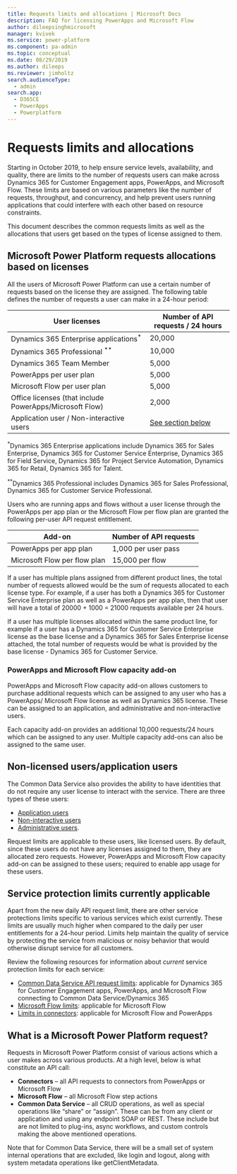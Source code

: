 ```yaml
---
title: Requests limits and allocations | Microsoft Docs
description: FAQ for licensing PowerApps and Microsoft Flow
author: dileepsinghmicrosoft
manager: kvivek
ms.service: power-platform
ms.component: pa-admin
ms.topic: conceptual
ms.date: 08/29/2019
ms.author: dileeps
ms.reviewer: jimholtz
search.audienceType: 
  - admin
search.app: 
  - D365CE
  - PowerApps
  - Powerplatform
---
```

# Requests limits and allocations


<!-- from editor: Because it's not October yet, I suggest changing "there are" to "there will be". 
Do you want to remove "for Customer Engagement" to be in compliance with the updated naming? 
-->


Starting in October 2019, to help ensure service levels, availability, and quality, there are limits to the number of requests users can make across Dynamics 365 for Customer Engagement apps, PowerApps, and Microsoft Flow. These limits are based on various parameters like the number of requests, throughput, and concurrency, and help prevent users running applications that could interfere with each other based on resource constraints.

This document describes the common requests limits as well as the allocations that users get based on the types of license assigned to them.

## Microsoft Power Platform requests allocations based on licenses 

All the users of Microsoft Power Platform can use a certain number of requests based on the license they are assigned. The following table defines the number of requests a user can make in a 24-hour period:

| User licenses                              | Number of API requests / 24 hours                              |
|------------------------------------------------|-----------------------------------------------------------|
| Dynamics 365 Enterprise applications<sup>*</sup>         | 20,000                                          |
| Dynamics 365 Professional <sup>**</sup>                 | 10,000                                           |
| Dynamics 365 Team Member                       | 5,000                                                     |
| PowerApps per user plan                        | 5,000                                                     |
| Microsoft Flow per user plan                             | 5,000                                                     |
| Office licenses (that include PowerApps/Microsoft Flow)  | 2,000                                                     |
| Application user / Non-interactive users       | [See section below](#non-licensed-usersapplication-users) |

<sup>*</sup>Dynamics 365 Enterprise applications include Dynamics 365 for Sales Enterprise, Dynamics 365 for Customer Service Enterprise, Dynamics 365 for Field Service, Dynamics 365 for Project Service Automation, Dynamics 365 for Retail, Dynamics 365 for Talent. 

<sup>**</sup>Dynamics 365 Professional includes Dynamics 365 for Sales Professional, Dynamics 365 for Customer Service Professional.

Users who are running apps and flows without a user license through the PowerApps per app plan or the Microsoft Flow per flow plan are granted the following
per-user API request entitlement.

| Add-on                | Number of API requests  |
|-------------------------|---------------------|
| PowerApps per app plan  | 1,000 per user pass |
| Microsoft Flow per flow plan      | 15,000 per flow     |

If a user has multiple plans assigned from different product lines, the total number of requests allowed would be the sum of requests allocated
to each license type. For example, if a user has both a Dynamics 365 for Customer Service Enterprise plan as well as a PowerApps per app plan, then that
user will have a total of 20000 + 1000 = 21000 requests available per 24 hours.

If a user has multiple licenses allocated within the same product line, for example if a user has a Dynamics 365 for Customer Service Enterprise license as the base license and a Dynamics 365 for Sales Enterprise license attached, the total number of requests would be what is provided by the base license - Dynamics 365
for Customer Service.

### PowerApps and Microsoft Flow capacity add-on

PowerApps and Microsoft Flow capacity add-on allows customers to purchase additional requests which can be assigned to any user who has a PowerApps/ Microsoft Flow license as well as Dynamics 365 license. These can be assigned to an application, and administrative and non-interactive users.

Each capacity add-on provides an additional 10,000 requests/24 hours which can be assigned to any user. Multiple capacity add-ons can also be assigned to the same
user.

## Non-licensed users/application users

The Common Data Service also provides the ability to have identities that do not require any user license to interact with the service. There are three types of
these users:
- [Application users](https://docs.microsoft.com/dynamics365/customer-engagement/admin/create-users-assign-online-security-roles#create-an-application-user)
- [Non-interactive users](https://docs.microsoft.com/dynamics365/customer-engagement/admin/create-users-assign-online-security-roles#create-a-non-interactive-user-account)
- [Administrative users](https://docs.microsoft.com/dynamics365/customer-engagement/admin/create-users-assign-online-security-roles#create-an-administrative-user-account).

Request limits are applicable to these users, like licensed users. By default, since these users do not have any licenses assigned to them, they are
allocated zero requests. However, PowerApps and Microsoft Flow capacity add-on can be assigned to these users; required to enable app usage for these users.

## Service protection limits currently applicable

Apart from the new daily API request limit, there are other service protections limits specific to various services which exist currently. These limits are usually much higher when compared to the daily per user entitlements for a 24-hour period. Limits help maintain the quality of service by protecting the service from malicious or noisy behavior that would otherwise disrupt service for all customers.

Review the following resources for information about *current* service protection limits for each service:

- [Common Data Service API request limits](https://docs.microsoft.com/powerapps/developer/common-data-service/api-limits): applicable for Dynamics 365 for Customer Engagement apps, PowerApps, and Microsoft Flow connecting to Common Data Service/Dynamics 365
- [Microsoft Flow limits](https://docs.microsoft.com/flow/limits-and-config#looping-and-debatching-limits): applicable for Microsoft Flow
- [Limits in connectors](https://docs.microsoft.com/connectors/): applicable for Microsoft Flow and PowerApps

## What is a Microsoft Power Platform request? 

Requests in Microsoft Power Platform consist of various actions which a user makes across various products. At a high level, below is what constitute an API call:

- **Connectors** – all API requests to connectors from PowerApps or Microsoft Flow
- **Microsoft Flow** – all Microsoft Flow step actions
- **Common Data Service** – all CRUD operations, as well as special operations like “share” or “assign”. These can be from any client or application and using any endpoint SOAP or REST. These include but are not limited to plug-ins, async workflows, and custom controls making the above mentioned operations.

Note that for Common Data Service, there will be a small set of system internal operations that are excluded, like login and logout, along with system metadata operations like getClientMetadata.
